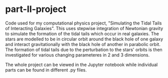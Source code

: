# part-II-project

Code used for my computational physics project, "Simulating the Tidal Tails of Interacting Galaxies". This uses stepwise integration of Newtonian gravity to simulate the formation of the tidal tails which occur in real galaxies. The stars are modelled to be in circular orbit around the black hole of one galaxy and interact gravitationally with the black hole of another in parabolic orbit. The formation of tidal tails due to the perturbation to the stars' orbits is then investigated for various changing parameteres in 2 and 3 dimensions. 

The whole project can be viewed in the Jupyter notebook while individual parts can be found in different .py files.
